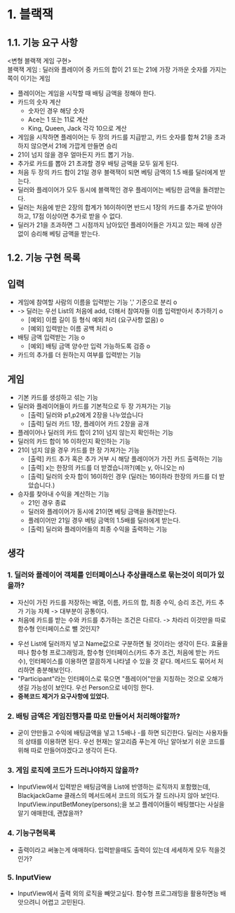 # 1. 블랙잭
## 1.1. 기능 요구 사항
<변형 블랙잭 게임 구현>  
블랙잭 게임 : 딜러와 플레이어 중 카드의 합이 21 또는 21에 가장 가까운 숫자를 가지는 쪽이 이기는 게임  
- 플레이어는 게임을 시작할 때 배팅 금액을 정해야 한다.
- 카드의 숫자 계산
  - 숫자인 경우 해당 숫자
  - Ace는 1 또는 11로 계산
  - King, Queen, Jack 각각 10으로 계산
- 게임을 시작하면 플레이어는 두 장의 카드를 지급받고, 카드 숫자를 합쳐 21을 초과하지 않으면서 21에 가깝게 만들면 승리
- 21이 넘지 않을 경우 얼마든지 카드 뽑기 가능.
- 추가로 카드를 뽑아 21 초과할 경우 배팅 금액을 모두 잃게 된다.
- 처음 두 장의 카드 합이 21일 경우 블랙잭이 되면 베팅 금액의 1.5 배를 딜러에게 받는다.
- 딜러와 플레이어가 모두 동시에 블랙잭인 경우 플레이어는 베팅한 금액을 돌려받는다.
- 딜러는 처음에 받은 2장의 합계가 16이하이면 반드시 1장의 카드를 추가로 받야야 하고, 17점 이상이면 추가로 받을 수 없다.
- 딜러가 21을 초과하면 그 시점까지 남아있던 플레이어들은 가지고 있는 패에 상관 없이 승리해 베팅 금액을 받는다.

## 1.2. 기능 구현 목록
## 입력
- 게임에 참여할 사람의 이름을 입력받는 기능 ',' 기준으로 분리 o 
- -> 딜러는 우선 List의 처음에 add, 더해서 참여자들 이름 입력받아서 추가하기 o 
  - [예외] 이름 길이 등 형식 예외 처리 (요구사항 없음) o
  - [예외] 입력받는 이름 공백 처리 o
- 배팅 금액 입력받는 기능 o
  - [예외] 배팅 금액 양수만 입력 가능하도록 검증 o
- 카드의 추가를 더 원하는지 여부를 입력받는 기능
## 게임
- 기본 카드를 생성하고 섞는 기능
- 딜러와 플레이어들이 카드를 기본적으로 두 장 가져가는 기능
  - [출력] 딜러와 p1,p2에게 2장을 나누었습니다
  - [출력] 딜러 카드 1장, 플레이어 카드 2장을 공개
- 플레이어나 딜러의 카드 합이 21이 넘지 않는지 확인하는 기능
- 딜러의 카드 합이 16 이하인지 확인하는 기능
- 21이 넘지 않을 경우 카드를 한 장 가져가는 기능
  - [출력] 카드 추가 혹은 추가 거부 시 해당 플레이어가 가진 카드 출력하는 기능
  - [출력] x는 한장의 카드를 더 받겠습니까?(예는 y, 아니오는 n)
  - [출력] 딜러의 숫자 합이 16이하인 경우 (딜러는 16이하라 한장의 카드를 더 받았습니다.)
- 승자를 찾아내 수익을 계산하는 기능
  - 21인 경우 종료
  - 딜러와 플레이어가 동시에 21이면 베팅 금액을 돌려받는다.
  - 플레이어만 21일 경우 베팅 금액의 1.5배를 딜러에게 받는다.
  - [출력] 딜러와 플레이어들의 최종 수익을 출력하는 기능

## 생각
### 1. 딜러와 플레이어 객체를 인터페이스나 추상클래스로 묶는것이 의미가 있을까?
- 자신이 가진 카드를 저장하는 배열, 이름, 카드의 합, 최종 수익, 승리 조건, 카드 추가 기능 자체 -> 대부분이 공통이다.
- 처음에 카드를 받는 수와 카드를 추가하는 조건은 다르다. -> 차라리 이것만을 따로 함수형 인터페이스로 뺄 것인지?
+ 우선 List<Person>에 딜러까지 넣고 Name값으로 구분하면 될 것이라는 생각이 든다. 효율을 떠나 함수형 프로그래밍과, 함수형 인터페이스(카드
추가 조건, 처음에 받는 카드 수), 인터페이스를 이용하면 깔끔하게 나타낼 수 있을 것 같다. 메서드도 묶어서 처리하면 충분해보인다. 
+ "Participant"라는 인터페이스로 묶으면 "플레이어"만을 지칭하는 것으로 오해가 생길 가능성이 보인다. 우선 Person으로 네이밍 한다.
+ **중복코드 제거가 요구사항에 있었다.**
### 2. 배팅 금액은 게임진행자를 따로 만들어서 처리해야할까?
- 굳이 안만들고 수익에 배팅금액을 넣고 1.5배나 -를 하면 되긴한다. 딜러는 사용자들의 상태를 이용하면 된다. 우선 현재는 알고리즘 푸는게 아닌
알아보기 쉬운 코드를 위해 따로 만들어야겠다고 생각이 든다.
### 3. 게임 로직에 코드가 드러나야하지 않을까?
- InputView에서 입력받은 배팅금액을 List에 반영하는 로직까지 포함했는데, BlackjackGame 클래스의 메서드에서 코드의 의도가 잘 드러나지 않아 보인다.
InputView.inputBetMoney(persons);을 보고 플레이어들이 배팅했다는 사실을 알기 애매한데, 괜찮을까?
### 4. 기능구현목록
- 출력이라고 써놓는게 애매하다. 입력받을때도 출력이 있는데 세세하게 모두 적을것인가?
### 5. InputView
- InputView에서 출력 외의 로직을 빼앗고싶다. 함수형 프로그래밍을 활용하면능 배앗으려니 어렵고 고민된다.